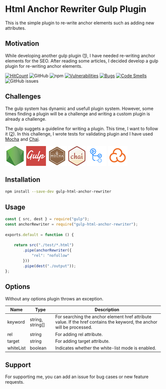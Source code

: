 # Html Anchor Rewriter Gulp Plugin

This is the simple plugin to re-write anchor elements such as adding new attributes.

## Motivation

While developing another gulp plugin ([1]), I have needed re-writing anchor elements for the SEO. After reading some articles, I decided develop a gulp plugin for re-writing anchor elements.

[![HitCount](https://hits.dwyl.com/fatihtatoglu/gulp-html-anchor-rewriter.svg?show=unique&style=flat)](http://hits.dwyl.com/fatihtatoglu/gulp-html-anchor-rewriter) ![GitHub](https://img.shields.io/github/license/fatihtatoglu/enginaer) ![npm](https://img.shields.io/npm/v/gulp-html-anchor-rewriter) [![Vulnerabilities](https://sonarcloud.io/api/project_badges/measure?project=fatihtatoglu_gulp-html-anchor-rewriter&metric=vulnerabilities)](https://sonarcloud.io/summary/new_code?id=fatihtatoglu_gulp-html-anchor-rewriter) [![Bugs](https://sonarcloud.io/api/project_badges/measure?project=fatihtatoglu_gulp-html-anchor-rewriter&metric=bugs)](https://sonarcloud.io/summary/new_code?id=fatihtatoglu_gulp-html-anchor-rewriter) [![Code Smells](https://sonarcloud.io/api/project_badges/measure?project=fatihtatoglu_gulp-html-anchor-rewriter&metric=code_smells)](https://sonarcloud.io/summary/new_code?id=fatihtatoglu_gulp-html-anchor-rewriter) ![GitHub issues](https://img.shields.io/github/issues/fatihtatoglu/gulp-html-anchor-rewriter)

## Challenges

The gulp system has dynamic and usefull plugin system. However, some times finding a plugin will be a challenge and writing a custom plugin is already a challenge.

The gulp suggets a guideline for writing a plugin. This time, I want to follow it ([2]). In this challenge, I wrote tests for validating plugin and I have used [Mocha]([3]) and [Chai]([4]).

!["NodeJS"](./docs/nodejs.png "NodeJS") !["Gulp"](./docs/gulp.png "Gulp") !["MOCHA"](./docs/mocha.png "MOCHA") !["chai"](./docs/chai.png "chai") !["GitHub Actions"](./docs/actions.png "GitHub Actions") !["SonarCloud"](./docs/sonarcloud.png "SonarCloud")

## Installation

```bash
npm install --save-dev gulp-html-anchor-rewriter
```

## Usage

```js
const { src, dest } = require("gulp");
const anchorRewriter = require("gulp-html-anchor-rewriter");

exports.default = function () {

    return src("./test/*.html")
        .pipe(anchorRewriter({
            "rel": "nofollow"
        }))
        .pipe(dest("./output"));
};
```

## Options

Without any options plugin throws an exception.

| Name | Type | Description |
|---|---|---|
| keyword | string, string[] | For searching the anchor element href attribute value. If the href contains the keyword, the anchor will be processed. |
| rel | string | For adding rel attribute. |
| target | string | For adding target attribute. |
| whiteList | boolean | Indicates whether the white-list mode is enabled. |

[1]: https://github.com/fatihtatoglu/enginaer
[2]: https://github.com/gulpjs/gulp/tree/master/docs/writing-a-plugin
[3]: https://mochajs.org/
[4]: https://www.chaijs.com/

## Support

For supporting me, you can add an issue for bug cases or new feature requests.
